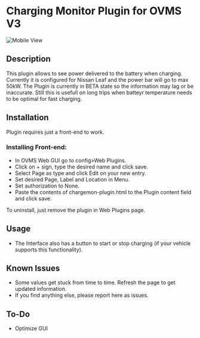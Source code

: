 # Charging Monitor Plugin for OVMS V3

![Mobile View](readme_images/chargemon_gui.png)


## Description
This plugin allows to see power delivered to the battery when charging. Currently it is configured for Nissan Leaf and the power bar will go to max 50kW.
The Plugin is currently in BETA state so the information may lag or be inaccurate. Still this is usefull on long trips when batteyr temperature needs to be optimal for fast charging.

## Installation

Plugin requires just a front-end to work.

### Installing Front-end:
- In OVMS Web GUI go to config>Web Plugins.
- Click on + sign, type the desired name and click save.
- Select Page as type and click Edit on your new entry.
- Set desired Page, Label and Location in Menu.
- Set authorization to None.
- Paste the contents of chargemon-plugin.html to the Plugin content field and click save.

To uninstall, just remove the plugin in Web Plugins page.

## Usage 
- The Interface also has a button to start or stop charging (if your vehicle supports this functionality).

## Known Issues
- Some values get stuck from time to time. Refresh the page to get updated information.
- If you find anything else, please report here as issues.

## To-Do
- Optimize GUI
